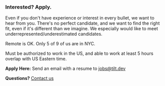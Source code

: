 
### Interested? Apply.

Even if you don't have experience or interest in every bullet, we want to hear
from you. There's no perfect candidate, and we want to find the right fit, even
if it's different than we imagine. We especially would like to meet
underrepresented/underestimated candidates.

Remote is OK. Only 5 of 9 of us are in NYC.

Must be authorized to work in the US, and able to work at least 5 hours overlap
with US Eastern time.

**Apply Here:** Send an email with a resume to 
<a href="mailto:jobs@tilt.dev">jobs@tilt.dev</a>

**Questions?** [Contact us](contact)

